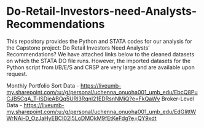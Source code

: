 # Do-Retail-Investors-need-Analysts-Recommendations

This repository provides the Python and STATA codes for our analysis for the Capstone project: Do Retail Investors Need Analysts’ Recommendations?
We have attached links below to the cleaned datasets on which the STATA DO file runs. However, the imported datasets for the Python script from I/B/E/S and CRSP are very large and are available upon request.

Monthly Portfolio Sort Data - https://liveumb-my.sharepoint.com/:u:/g/personal/uchenna_onuoha001_umb_edu/EbcQ8PuCJB5CqA_T-lSDjeABQq5URl3RqnI21EDRsnNMiQ?e=FkQaWv
Broker-Level Data - https://liveumb-my.sharepoint.com/:u:/g/personal/uchenna_onuoha001_umb_edu/EdGIittWWrNAi-D_OzJaHyEBCI02I5LoDMOkM9fEtKeFdg?e=QY9xdt

